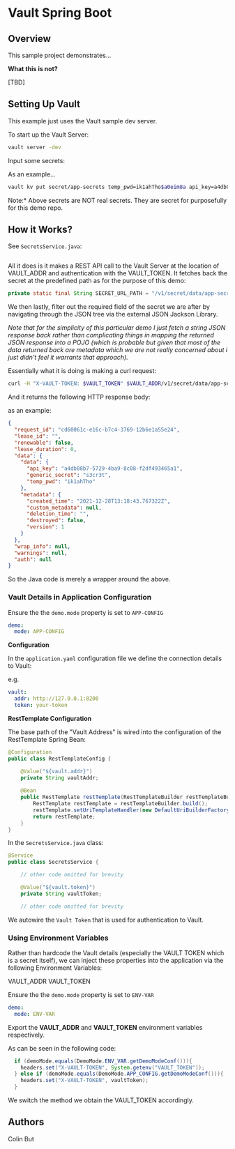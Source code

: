 # Vault Spring Boot

## Overview

This sample project demonstrates...

__What this is not?__

[TBD]

## Setting Up Vault

This example just uses the Vault sample dev server.

To start up the Vault Server:

```bash
vault server -dev
```

Input some secrets:

As an example...

```bash
vault kv put secret/app-secrets temp_pwd=ik1ahTho$a0eim8a api_key=a4db08b7-5729-4ba9-8c08-f2df493465a1 generic_secret=s3cr3t
```

Note:*
Above secrets are NOT real secrets. They are secret for purposefully for this demo repo.

## How it Works?

See `SecretsService.java`:

```java
```

All it does is it makes a REST API call to the Vault Server at the location of VAULT_ADDR and authentication with the VAULT_TOKEN.
It fetches back the secret at the predefined path as for the purpose of this demo:

```java
private static final String SECRET_URL_PATH = "/v1/secret/data/app-secrets";
```

We then lastly, filter out the required field of the secret we are after by navigating through the JSON tree via the external JSON Jackson Library.

_Note that for the simplicity of this particular demo I just fetch a string JSON response back rather than complicating things in mapping the returned JSON response into a POJO (which is probable but given that most of the data returned back are metadata which we are not really concerned about i just didn't feel it warrants that approach)._

Essentially what it is doing is making a curl request:

```bash
curl -H "X-VAULT-TOKEN: $VAULT_TOKEN" $VAULT_ADDR/v1/secret/data/app-secrets
```

And it returns the following HTTP response body:

as an example:

```json
{
  "request_id": "cd60061c-e16c-b7c4-3769-12b6e1a55e24",
  "lease_id": "",
  "renewable": false,
  "lease_duration": 0,
  "data": {
    "data": {
      "api_key": "a4db08b7-5729-4ba9-8c08-f2df493465a1",
      "generic_secret": "s3cr3t",
      "temp_pwd": "ik1ahTho"
    },
    "metadata": {
      "created_time": "2021-12-28T13:18:43.767322Z",
      "custom_metadata": null,
      "deletion_time": "",
      "destroyed": false,
      "version": 1
    }
  },
  "wrap_info": null,
  "warnings": null,
  "auth": null
}
```

So the Java code is merely a wrapper around the above.

### Vault Details in Application Configuration

Ensure the the `demo.mode` property is set to `APP-CONFIG`

```yaml
demo:
  mode: APP-CONFIG
```

__Configuration__

In the `application.yaml` configuration file we define the connection details to Vault:

e.g.
```yaml
vault:
  addr: http://127.0.0.1:8200
  token: your-token
```

__RestTemplate Configuration__

The base path of the "Vault Address" is wired into the configuration of the RestTemplate Spring Bean:

```java
@Configuration
public class RestTemplateConfig {

    @Value("${vault.addr}")
    private String vaultAddr;
    
    @Bean
    public RestTemplate restTemplate(RestTemplateBuilder restTemplateBuilder) {
        RestTemplate restTemplate = restTemplateBuilder.build();
        restTemplate.setUriTemplateHandler(new DefaultUriBuilderFactory(vaultAddr));
        return restTemplate;
    }
}
```

In the `SecretsService.java` class:

```java
@Service
public class SecretsService {

    // other code omitted for brevity

    @Value("${vault.token}")
    private String vaultToken;

    // other code omitted for brevity
```

We autowire the `Vault Token` that is used for authentication to Vault.

### Using Environment Variables

Rather than hardcode the Vault details (especially the VAULT TOKEN which is a secret itself), we can inject these properties into the application via the following Environment Variables:

VAULT_ADDR
VAULT_TOKEN

Ensure the the `demo.mode` property is set to `ENV-VAR`

```yaml
demo:
  mode: ENV-VAR
```

Export the __VAULT_ADDR__ and __VAULT_TOKEN__ environment variables respectively.

As can be seen in the following code:

```java
  if (demoMode.equals(DemoMode.ENV_VAR.getDemoModeConf())){
    headers.set("X-VAULT-TOKEN", System.getenv("VAULT_TOKEN"));
  } else if (demoMode.equals(DemoMode.APP_CONFIG.getDemoModeConf())){
    headers.set("X-VAULT-TOKEN", vaultToken);
  }
```

We switch the method we obtain the VAULT_TOKEN accordingly.


## Authors

Colin But
